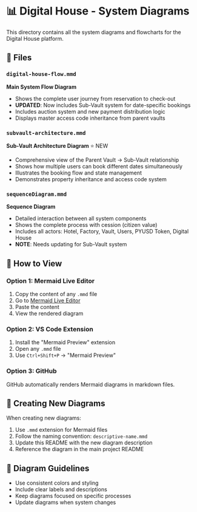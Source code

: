 # 📊 Digital House - System Diagrams

This directory contains all the system diagrams and flowcharts for the Digital House platform.

## 📁 Files

### `digital-house-flow.mmd`
**Main System Flow Diagram**
- Shows the complete user journey from reservation to check-out
- **UPDATED**: Now includes Sub-Vault system for date-specific bookings
- Includes auction system and new payment distribution logic
- Displays master access code inheritance from parent vaults

### `subvault-architecture.mmd`
**Sub-Vault Architecture Diagram** ⭐ NEW
- Comprehensive view of the Parent Vault → Sub-Vault relationship
- Shows how multiple users can book different dates simultaneously
- Illustrates the booking flow and state management
- Demonstrates property inheritance and access code system

### `sequenceDiagram.mmd`
**Sequence Diagram**
- Detailed interaction between all system components
- Shows the complete process with cession (citizen value)
- Includes all actors: Hotel, Factory, Vault, Users, PYUSD Token, Digital House
- **NOTE**: Needs updating for Sub-Vault system

## 🔧 How to View

### Option 1: Mermaid Live Editor
1. Copy the content of any `.mmd` file
2. Go to [Mermaid Live Editor](https://mermaid.live/)
3. Paste the content
4. View the rendered diagram

### Option 2: VS Code Extension
1. Install the "Mermaid Preview" extension
2. Open any `.mmd` file
3. Use `Ctrl+Shift+P` → "Mermaid Preview"

### Option 3: GitHub
GitHub automatically renders Mermaid diagrams in markdown files.

## 📝 Creating New Diagrams

When creating new diagrams:

1. Use `.mmd` extension for Mermaid files
2. Follow the naming convention: `descriptive-name.mmd`
3. Update this README with the new diagram description
4. Reference the diagram in the main project README

## 🎨 Diagram Guidelines

- Use consistent colors and styling
- Include clear labels and descriptions
- Keep diagrams focused on specific processes
- Update diagrams when system changes
